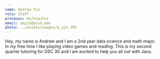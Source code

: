 ```yaml
---
name: Andrew Yin
role: Staff
pronouns: he/him/his
email: anyin@ucsd.edu
photo: ../assets/images/a_yin.JPG
---
```

Hey, my name is Andrew and I am a 2nd year data science and math major. In my free time I like playing video games and reading. This is my second quarter tutoring for DSC 30 and I am excited to help you all out with Java.
